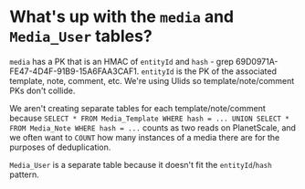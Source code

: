 # What's up with the `media` and `Media_User` tables?

`media` has a PK that is an HMAC of `entityId` and `hash` - grep 69D0971A-FE47-4D4F-91B9-15A6FAA3CAF1. `entityId` is the PK of the associated template, note, comment, etc. We're using Ulids so template/note/comment PKs don't collide.

We aren't creating separate tables for each template/note/comment because `SELECT * FROM Media_Template WHERE hash = ... UNION SELECT * FROM Media_Note WHERE hash = ...` counts as two reads on PlanetScale, and we often want to `COUNT` how many instances of a media there are for the purposes of deduplication.

`Media_User` is a separate table because it doesn't fit the `entityId`/`hash` pattern.
